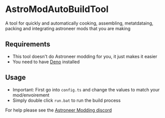 # AstroModAutoBuildTool
A tool for quickly and automatically cooking, assembling, metatdataing, packing and integrating astroneer mods that you are making

## Requirements
- This tool doesn't do Astroneer modding for you, it just makes it easier
- You need to have [Deno](https://deno.land/) installed

## Usage
- Important: First go into `config.ts` and change the values to match your mod/envoirement
- Simply double click `run.bat` to run the build process

For help please see the [Astroneer Modding discord](https://discord.gg/bBqdVYxu4k)
